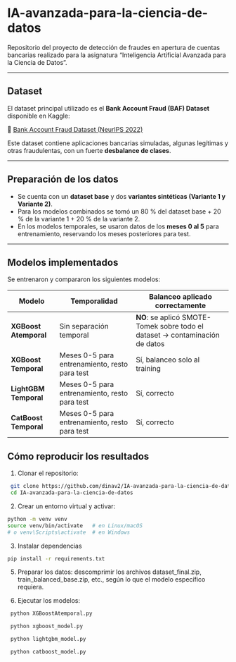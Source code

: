 # IA-avanzada-para-la-ciencia-de-datos

Repositorio del proyecto de detección de fraudes en apertura de cuentas bancarias realizado para la asignatura “Inteligencia Artificial Avanzada para la Ciencia de Datos”.

---

## Dataset

El dataset principal utilizado es el **Bank Account Fraud (BAF) Dataset** disponible en Kaggle:

🔗 [Bank Account Fraud Dataset (NeurIPS 2022)](https://www.kaggle.com/datasets/sgpjesus/bank-account-fraud-dataset-neurips-2022)

Este dataset contiene aplicaciones bancarias simuladas, algunas legítimas y otras fraudulentas, con un fuerte **desbalance de clases**.

---
## Preparación de los datos

- Se cuenta con un **dataset base** y dos **variantes sintéticas (Variante 1 y Variante 2)**.  
- Para los modelos combinados se tomó un 80 % del dataset base + 20 % de la variante 1 + 20 % de la variante 2.  
- En los modelos temporales, se usaron datos de los **meses 0 al 5** para entrenamiento, reservando los meses posteriores para test.

---
## Modelos implementados

Se entrenaron y compararon los siguientes modelos:

| Modelo       | Temporalidad       | Balanceo aplicado correctamente |
|---------------|---------------------|-------------------------------|
| **XGBoost Atemporal** | Sin separación temporal | **NO**: se aplicó SMOTE-Tomek sobre todo el dataset → contaminación de datos |
| **XGBoost Temporal**  | Meses 0-5 para entrenamiento, resto para test | Sí, balanceo solo al training |
| **LightGBM Temporal**  | Meses 0-5 para entrenamiento, resto para test | Sí, correcto |
| **CatBoost Temporal**  | Meses 0-5 para entrenamiento, resto para test | Sí, correcto |

## Cómo reproducir los resultados

1. Clonar el repositorio:

  ```bash
   git clone https://github.com/dinav2/IA-avanzada-para-la-ciencia-de-datos.git
   cd IA-avanzada-para-la-ciencia-de-datos
   ```
2. Crear un entorno virtual y activar:
   
  ```bash
  python -m venv venv
  source venv/bin/activate   # en Linux/macOS
  # o venv\Scripts\activate  # en Windows

   ```
3. Instalar dependencias
  ```bash
  pip install -r requirements.txt

   ```
5. Preparar los datos: descomprimir los archivos dataset_final.zip, train_balanced_base.zip, etc., según lo que el modelo específico requiera.

6. Ejecutar los modelos:
 ```bash
  python XGBoostAtemporal.py

  python xgboost_model.py

  python lightgbm_model.py

  python catboost_model.py

   ```

